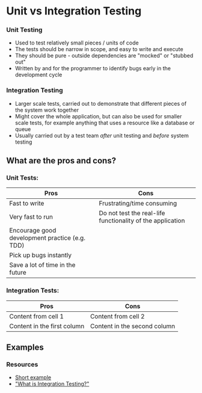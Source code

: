 # Unit vs Integration Testing

### Unit Testing
- Used to test relatively small pieces / units of code
- The tests should be narrow in scope, and easy to write and execute
- They should be pure - outside dependencies are "mocked" or "stubbed out"
- Written by and for the programmer to identify bugs early in the development cycle

### Integration Testing
- Larger scale tests, carried out to demonstrate that different pieces of the system work together
- Might cover the whole application, but can also be used for smaller scale tests, for example anything that uses a resource like a database or queue
- Usually carried out by a test team _after_ unit testing and _before_ system testing

## What are the pros and cons?

### Unit Tests:
Pros | Cons
------------ | -------------
Fast to write | Frustrating/time consuming
Very fast to run | Do not test the real-life functionality of the application
Encourage good development practice (e.g. TDD) |
Pick up bugs instantly |
Save a lot of time in the future |

### Integration Tests:
Pros | Cons
------------ | -------------
Content from cell 1 | Content from cell 2
Content in the first column | Content in the second column

## Examples

### Resources
- [Short example](https://www.youtube.com/watch?v=0GypdsJulKE)
- ["What is Integration Testing?"](https://www.youtube.com/watch?v=QYCaaNz8emY)
